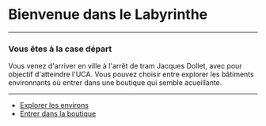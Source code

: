 #  Bienvenue dans le Labyrinthe
***
### Vous êtes à la case départ

Vous venez d'arriver en ville à l'arrêt de tram Jacques Dollet, avec pour objectif d'atteindre l'UCA. Vous pouvez choisir entre explorer les bâtiments environnants où entrer dans une boutique qui semble acueillante.

***
 - [Explorer les environs](https://github.com/Yacine-Oussadi/TP_Techmed_Groupe_1_Labyrinth/blob/main/crous.md)
 - [Entrer dans la boutique](https://github.com/Yacine-Oussadi/TP_Techmed_Groupe_1_Labyrinth/blob/main/Marchand.md)
